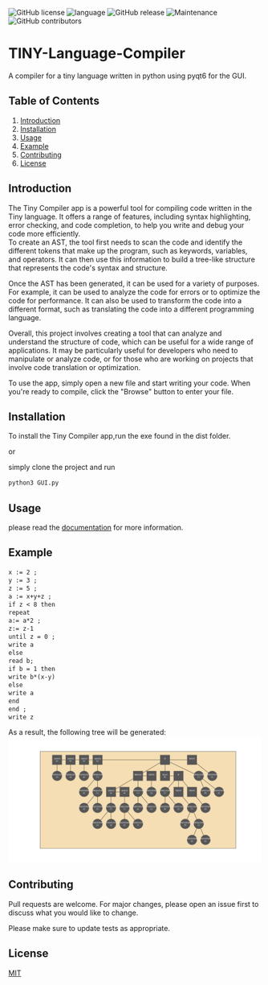 ![GitHub license](https://img.shields.io/github/license/Naereen/StrapDown.js.svg)
![language](https://img.shields.io/badge/language-python-blue.svg)
![GitHub release](https://img.shields.io/github/release/Naereen/StrapDown.js.svg)
![Maintenance](https://img.shields.io/badge/Maintained%3F-yes-green.svg)
![GitHub contributors](https://img.shields.io/github/contributors/Naereen/StrapDown.js.svg)
# TINY-Language-Compiler
A compiler for a tiny language written in python using pyqt6 for the GUI.

## Table of Contents
1. [Introduction](#introduction)
2. [Installation](#installation)
3. [Usage](#usage)
4. [Example](#example)
5. [Contributing](#contributing)
6. [License](#license)

## Introduction
The Tiny Compiler app is a powerful tool for compiling code written in the Tiny language. It offers a range of features, including syntax highlighting, error checking, and code completion, to help you write and debug your code more efficiently.\
To create an AST, the tool first needs to scan the code and identify the different tokens that make up the program, such as keywords, variables, and operators. It can then use this information to build a tree-like structure that represents the code's syntax and structure.

Once the AST has been generated, it can be used for a variety of purposes. For example, it can be used to analyze the code for errors or to optimize the code for performance. It can also be used to transform the code into a different format, such as translating the code into a different programming language.

Overall, this project involves creating a tool that can analyze and understand the structure of code, which can be useful for a wide range of applications. It may be particularly useful for developers who need to manipulate or analyze code, or for those who are working on projects that involve code translation or optimization.

To use the app, simply open a new file and start writing your code. When you're ready to compile, click the \"Browse\" button to enter your file.

## Installation
To install the Tiny Compiler app,run the exe found in the dist folder.

or 

simply clone the project and run
```bash
python3 GUI.py
```
## Usage
please read the [documentation](Documentation.docx) for more information.

## Example
```tiny language program
x := 2 ;
y := 3 ;
z := 5 ;
a := x+y+z ;
if z < 8 then
repeat
a:= a*2 ;
z:= z-1 
until z = 0 ;
write a
else
read b;
if b = 1 then
write b*(x-y)
else
write a 
end
end ;
write z
```
As a result, the following tree will be generated:
![alt text](Trees/input2_tree.png)


## Contributing
Pull requests are welcome. For major changes, please open an issue first to discuss what you would like to change.

Please make sure to update tests as appropriate.

## License
[MIT](https://choosealicense.com/licenses/mit/)
